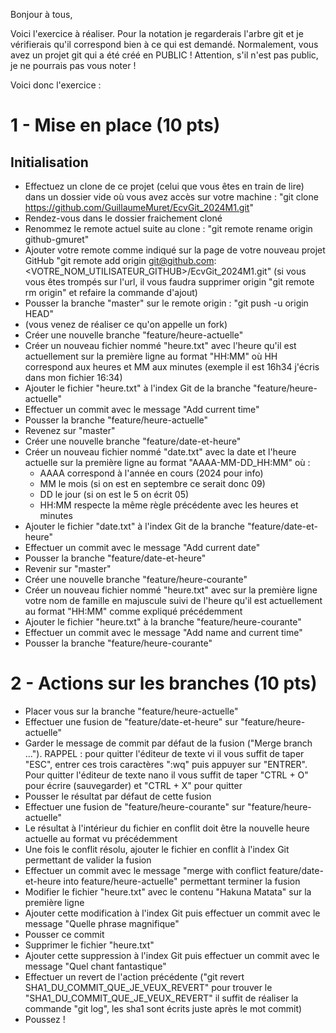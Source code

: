 Bonjour à tous,

Voici l'exercice à réaliser.
Pour la notation je regarderais l'arbre git et je vérifierais qu'il correspond bien à ce qui est demandé.
Normalement, vous avez un projet git qui a été créé en PUBLIC ! Attention, s'il n'est pas public, je ne pourrais pas vous noter !

Voici donc l'exercice :

# 1 - Mise en place (10 pts)
## Initialisation
- Effectuez un clone de ce projet (celui que vous êtes en train de lire) dans un dossier vide où vous avez accès sur votre machine : "git clone https://github.com/GuillaumeMuret/EcvGit_2024M1.git"
- Rendez-vous dans le dossier fraichement cloné
- Renommez le remote actuel suite au clone : "git remote rename origin github-gmuret"
- Ajouter votre remote comme indiqué sur la page de votre nouveau projet GitHub "git remote add origin git@github.com:<VOTRE_NOM_UTILISATEUR_GITHUB>/EcvGit_2024M1.git" (si vous vous êtes trompés sur l'url, il vous faudra supprimer origin "git remote rm origin" et refaire la commande d'ajout)
- Pousser la branche "master" sur le remote origin : "git push -u origin HEAD"
- (vous venez de réaliser ce qu'on appelle un fork)
- Créer une nouvelle branche "feature/heure-actuelle"
- Créer un nouveau fichier nommé "heure.txt" avec l'heure qu'il est actuellement sur la première ligne au format "HH:MM" où HH correspond aux heures et MM aux minutes (exemple il est 16h34 j'écris dans mon fichier 16:34)
- Ajouter le fichier "heure.txt" à l'index Git de la branche "feature/heure-actuelle"
- Effectuer un commit avec le message "Add current time"
- Pousser la branche "feature/heure-actuelle"
- Revenez sur "master"
- Créer une nouvelle branche "feature/date-et-heure"
- Créer un nouveau fichier nommé "date.txt" avec la date et l'heure actuelle sur la première ligne au format "AAAA-MM-DD_HH:MM" où :
    - AAAA correspond à l'année en cours (2024 pour info)
    - MM le mois (si on est en septembre ce serait donc 09)
    - DD le jour (si on est le 5 on écrit 05)
    - HH:MM respecte la même règle précédente avec les heures et minutes
- Ajouter le fichier "date.txt" à l'index Git de la branche "feature/date-et-heure"
- Effectuer un commit avec le message "Add current date"
- Pousser la branche "feature/date-et-heure"
- Revenir sur "master"
- Créer une nouvelle branche "feature/heure-courante"
- Créer un nouveau fichier nommé "heure.txt" avec sur la première ligne votre nom de famille en majuscule suivi de l'heure qu'il est actuellement au format "HH:MM" comme expliqué précédemment
- Ajouter le fichier "heure.txt" à la branche "feature/heure-courante"
- Effectuer un commit avec le message "Add name and current time"
- Pousser la branche "feature/heure-courante"

# 2 - Actions sur les branches (10 pts)
- Placer vous sur la branche "feature/heure-actuelle"
- Effectuer une fusion de "feature/date-et-heure" sur "feature/heure-actuelle"
- Garder le message de commit par défaut de la fusion ("Merge branch ..."). RAPPEL : pour quitter l'éditeur de texte vi il vous suffit de taper "ESC", entrer ces trois caractères ":wq" puis appuyer sur "ENTRER". Pour quitter l'éditeur de texte nano il vous suffit de taper "CTRL + O" pour écrire (sauvegarder) et "CTRL + X" pour quitter
- Pousser le résultat par défaut de cette fusion
- Effectuer une fusion de "feature/heure-courante" sur "feature/heure-actuelle"
- Le résultat à l'intérieur du fichier en conflit doit être la nouvelle heure actuelle au format vu précédemment
- Une fois le conflit résolu, ajouter le fichier en conflit à l'index Git permettant de valider la fusion
- Effectuer un commit avec le message "merge with conflict feature/date-et-heure into feature/heure-actuelle" permettant terminer la fusion
- Modifier le fichier "heure.txt" avec le contenu "Hakuna Matata" sur la première ligne
- Ajouter cette modification à l'index Git puis effectuer un commit avec le message "Quelle phrase magnifique"
- Pousser ce commit
- Supprimer le fichier "heure.txt"
- Ajouter cette suppression à l'index Git puis effectuer un commit avec le message "Quel chant fantastique"
- Effectuer un revert de l'action précédente ("git revert SHA1_DU_COMMIT_QUE_JE_VEUX_REVERT" pour trouver le "SHA1_DU_COMMIT_QUE_JE_VEUX_REVERT" il suffit de réaliser la commande "git log", les sha1 sont écrits juste après le mot commit)
- Poussez !
